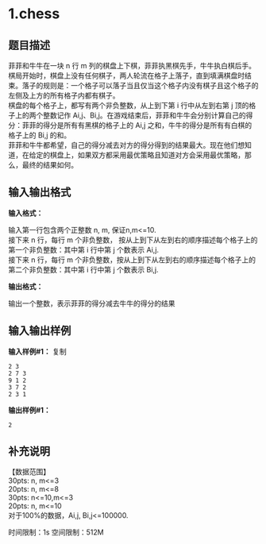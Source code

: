 # 1.chess

## 题目描述

菲菲和牛牛在一块 n 行 m 列的棋盘上下棋，菲菲执黑棋先手，牛牛执白棋后手。  
棋局开始时，棋盘上没有任何棋子，两人轮流在格子上落子，直到填满棋盘时结束。落子的规则是：一个格子可以落子当且仅当这个格子内没有棋子且这个格子的左侧及上方的所有格子内都有棋子。  
棋盘的每个格子上，都写有两个非负整数，从上到下第 i 行中从左到右第 j 顶的格子上的两个整数记作 Ai,j、Bi,j。在游戏结束后，菲菲和牛牛会分别计算自己的得分：菲菲的得分是所有有黑棋的格子上的 Ai,j 之和，牛牛的得分是所有有白棋的格子上的 Bi,j 的和。  
菲菲和牛牛都希望，自己的得分减去对方的得分得到的结果最大。现在他们想知道，在给定的棋盘上，如果双方都采用最优策略且知道对方会采用最优策略，那么，最终的结果如何。  

## 输入输出格式

**输入格式：**

输入第一行包含两个正整数 n, m, 保证n,m<=10.  
接下来 n 行，每行 m 个非负整数， 按从上到下从左到右的顺序描述每个格子上的第一个非负整数：其中第 i 行中第 j 个数表示 Ai,j.  
接下来 n 行，每行 m 个非负整数，按从上到下从左到右的顺序描述每个格子上的第二个非负整数：其中第 i 行中第 j 个数表示 Bi,j.  

**输出格式：**

输出一个整数，表示菲菲的得分减去牛牛的得分的结果

## 输入输出样例

**输入样例#1：** 复制
```
2 3
2 7 3
9 1 2
3 7 2
2 3 1
```
**输出样例#1：**
```
2
```
## 补充说明

【数据范围】  
30pts: n, m<=3  
20pts: n, m<=8  
30pts: n<=10,m<=3  
20pts: n, m<=10  
对于100%的数据，Ai,j, Bi,j<=100000.  

时间限制：1s 空间限制：512M
